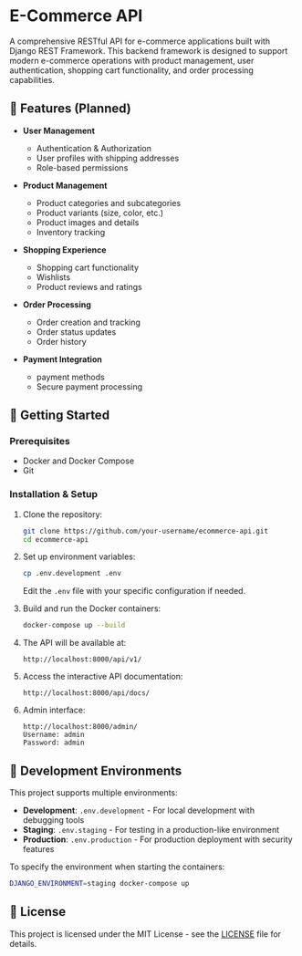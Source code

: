 # E-Commerce API

A comprehensive RESTful API for e-commerce applications built with Django REST Framework. This backend framework is designed to support modern e-commerce operations with product management, user authentication, shopping cart functionality, and order processing capabilities.

## 🌟 Features (Planned)

- **User Management**
  - Authentication & Authorization
  - User profiles with shipping addresses
  - Role-based permissions

- **Product Management**
  - Product categories and subcategories
  - Product variants (size, color, etc.)
  - Product images and details
  - Inventory tracking

- **Shopping Experience**
  - Shopping cart functionality
  - Wishlists
  - Product reviews and ratings

- **Order Processing**
  - Order creation and tracking
  - Order status updates
  - Order history

- **Payment Integration**
  - payment methods
  - Secure payment processing


## 🚀 Getting Started

### Prerequisites

- Docker and Docker Compose
- Git

### Installation & Setup

1. Clone the repository:
   ```bash
   git clone https://github.com/your-username/ecommerce-api.git
   cd ecommerce-api
   ```

2. Set up environment variables:
   ```bash
   cp .env.development .env
   ```
   Edit the `.env` file with your specific configuration if needed.

3. Build and run the Docker containers:
   ```bash
   docker-compose up --build
   ```

4. The API will be available at:
   ```
   http://localhost:8000/api/v1/
   ```

5. Access the interactive API documentation:
   ```
   http://localhost:8000/api/docs/
   ```

6. Admin interface:
   ```
   http://localhost:8000/admin/
   Username: admin
   Password: admin
   ```

## 🧪 Development Environments

This project supports multiple environments:

- **Development**: `.env.development` - For local development with debugging tools
- **Staging**: `.env.staging` - For testing in a production-like environment
- **Production**: `.env.production` - For production deployment with security features

To specify the environment when starting the containers:

```bash
DJANGO_ENVIRONMENT=staging docker-compose up
```

## 📝 License

This project is licensed under the MIT License - see the [LICENSE](LICENSE) file for details.